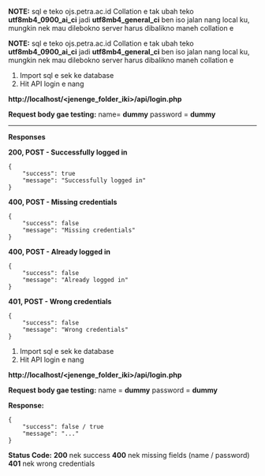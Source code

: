 **NOTE:** sql e teko ojs.petra.ac.id Collation e tak ubah teko **utf8mb4_0900_ai_ci** jadi **utf8mb4_general_ci** ben iso jalan nang local ku, mungkin nek mau dilebokno server harus dibalikno maneh collation e

**NOTE:** sql e teko ojs.petra.ac.id Collation e tak ubah teko **utf8mb4_0900_ai_ci** jadi **utf8mb4_general_ci** ben iso jalan nang local ku, mungkin nek mau dilebokno server harus dibalikno maneh collation e

1. Import sql e sek ke database
2. Hit API login e nang

**http://localhost/<jenenge_folder_iki>/api/login.php**

**Request body gae testing:**
name= **dummy**
password = **dummy**

---

**Responses**

**200, POST - Successfully logged in**

```
{
	"success": true
	"message": "Successfully logged in"
}
```

**400, POST - Missing credentials**

```
{
	"success": false
	"message": "Missing credentials"
}
```

**400, POST - Already logged in**

```
{
	"success": false
	"message": "Already logged in"
}
```

**401, POST - Wrong credentials**

```
{
	"success": false
	"message": "Wrong credentials"
}
```

1. Import sql e sek ke database
2. Hit API login e nang

**http://localhost/<jenenge_folder_iki>/api/login.php**

**Request body gae testing:**
name = **dummy**
password = **dummy**

**Response:**

```
{
	"success": false / true
	"message": "..."
}
```

**Status Code:**
**200** nek success
**400** nek missing fields (name / password)
**401** nek wrong credentials
